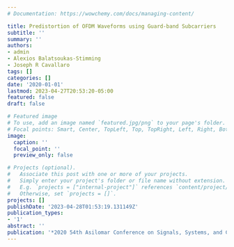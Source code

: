 ```yaml
---
# Documentation: https://wowchemy.com/docs/managing-content/

title: Predistortion of OFDM Waveforms using Guard-band Subcarriers
subtitle: ''
summary: ''
authors:
- admin
- Alexios Balatsoukas-Stimming
- Joseph R Cavallaro
tags: []
categories: []
date: '2020-01-01'
lastmod: 2023-04-27T20:53:20-05:00
featured: false
draft: false

# Featured image
# To use, add an image named `featured.jpg/png` to your page's folder.
# Focal points: Smart, Center, TopLeft, Top, TopRight, Left, Right, BottomLeft, Bottom, BottomRight.
image:
  caption: ''
  focal_point: ''
  preview_only: false

# Projects (optional).
#   Associate this post with one or more of your projects.
#   Simply enter your project's folder or file name without extension.
#   E.g. `projects = ["internal-project"]` references `content/project/deep-learning/index.md`.
#   Otherwise, set `projects = []`.
projects: []
publishDate: '2023-04-28T01:53:19.131149Z'
publication_types:
- '1'
abstract: ''
publication: '*2020 54th Asilomar Conference on Signals, Systems, and Computers*'
---
```

